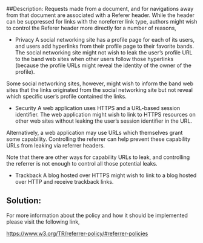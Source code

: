 ##Description:
Requests made from a document, and for navigations away from that document
are associated with a Referer header. While the header can be suppressed for
links with the noreferrer link type, authors might wish to control the Referer
header more directly for a number of reasons,

- Privacy
A social networking site has a profile page for each of its users, 
and users add hyperlinks from their profile page to their favorite bands. 
The social networking site might not wish to leak the user’s profile URL 
to the band web sites when other users follow those hyperlinks 
(because the profile URLs might reveal the identity of the owner of the profile).

Some social networking sites, however, might wish to inform the band web sites that
the links originated from the social networking site but not reveal which specific
user’s profile contained the links.

- Security
A web application uses HTTPS and a URL-based session identifier. The web application might
wish to link to HTTPS resources on other web sites without leaking the user’s session 
identifier in the URL.

Alternatively, a web application may use URLs which themselves grant some capability. 
Controlling the referrer can help prevent these capability URLs from leaking via 
referrer headers.

Note that there are other ways for capability URLs to leak, and controlling 
the referrer is not enough to control all those potential leaks.

- Trackback
A blog hosted over HTTPS might wish to link to a blog hosted over HTTP and 
receive trackback links.

## Solution:

For more information about the policy and how it should be implemented please
visit the following link,

https://www.w3.org/TR/referrer-policy/#referrer-policies
